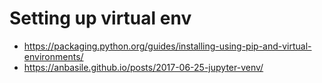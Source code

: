 # Setting up virtual env
* https://packaging.python.org/guides/installing-using-pip-and-virtual-environments/
* https://anbasile.github.io/posts/2017-06-25-jupyter-venv/
